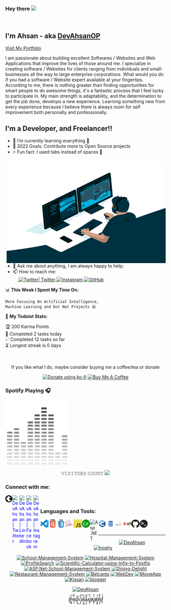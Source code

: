 ### Hey there <img src="https://media.giphy.com/media/hvRJCLFzcasrR4ia7z/giphy.gif" width="25px">
<br />

## I'm Ahsan - aka [DevAhsanOP][website] 
[Visit My Portfolio][website]

I am passionate about building excellent Softwares / Websites and Web Applications that improve the lives of those around me. I specialize in creating software / Websites for clients ranging from individuals and small-businesses all the way to large enterprise corporations. What would you do if you had a software / Website expert available at your fingertips. According to me, there is nothing greater than finding opportunities for smart people to do awesome things, it's a fantastic process that I feel lucky to participate in. My main strength is adaptability, and the determination to get the job done, develops a new experience. Learning something new from every experience because I believe there is always room for self improvement both personally and professionally.

## I'm a Developer, and Freelancer!!

- 🌱 I’m currently learning everything 🤣
- 🥅 2022 Goals: Contribute more to Open Source projects
- ⚡ Fun fact: I used tabs instead of spaces 🤞

<img align="right" alt="GIF" src="./PROGRAMMING.gif" width="500" height="320" />

- 💬 Ask me about anything, I am always happy to help;
- 📫 How to reach me:<br>
&emsp;<a href="https://twitter.com/AHSAN30228618">
  <img align="center" alt="Twitter| Twitter" width="22px" src="https://cdn.jsdelivr.net/npm/simple-icons@v3/icons/twitter.svg" />
</a> <a href="https://www.instagram.com/ahankhn/">
  <img align="center" alt="Instagram" width="22px" src="https://cdn.jsdelivr.net/npm/simple-icons@v3/icons/instagram.svg" />
</a> <a href="https://github.com/devahsanop">
  <img align="center" alt="GitHub" width="22px" src="https://cdn.jsdelivr.net/npm/simple-icons@3.5.0/icons/github.svg" />
</a>

📊 **This Week I Spent My Time On:**
<!--START_SECTION:waka-->
```text
More Focusing On Artificial Intelligence, 
Machine Learning and Dot Net Projects 😃
```
<!--END_SECTION:waka-->

🚧 **My Todoist Stats:**
<!-- TODO-IST:START -->
🏆  200 Karma Points           
🌸  Completed 2 tasks today           
✅  Completed 12 tasks so far           
⏳  Longest streak is 0 days
<!-- TODO-IST:END -->
<br />

<p align="center"> If you like what I do, maybe consider buying me a coffee/tea or donate </p>
<p align="center">
<a href="https://ko-fi.com/Devahsan"><img alt="Donate using ko-fi" src="https://www.ko-fi.com/img/githubbutton_sm.svg"></a>
<a href="https://www.buymeacoffee.com/DevAhsan" target="buymeacoffee"><img src="https://www.buymeacoffee.com/assets/img/custom_images/orange_img.png" alt="Buy Me A Coffee" style="height: 41px !important;width: 174px !important;box-shadow: 0px 3px 2px 0px rgba(190, 190, 190, 0.5) !important;-webkit-box-shadow: 0px 3px 2px 0px rgba(190, 190, 190, 0.5) !important;" ></a>
</p>

### Spotify Playing 🎧
[<img  src="./spotify.gif" alt="DevAhsan Spotify Playing" height="200" width="200" />](https://open.spotify.com/playlist/1S6wQlLBxCk5TCVthSfWO0?si=fd1bbc512b4e4d61)<p align="center"> 

<p align="center">
  𝚅𝙸𝚂𝙸𝚃𝙾𝚁𝚂 𝙲𝙾𝚄𝙽𝚃
 <img src="https://profile-counter.glitch.me/devahsanop/count.svg" />
</p>


### Connect with me:

[<img align="left" alt="Itechsolution.com" width="22px" style="color:blue;" src="https://raw.githubusercontent.com/iconic/open-iconic/master/svg/globe.svg" />][website]
[<img align="left" alt="DevAhsan | Twitter" width="22px" style="color:blue;" src="https://cdn.jsdelivr.net/npm/simple-icons@v3/icons/twitter.svg" />][twitter]
[<img align="left" alt="DevAhsan | LinkedIn" width="22px" style="color:blue;" src="https://cdn.jsdelivr.net/npm/simple-icons@v3/icons/linkedin.svg" />][linkedin]
[<img align="left" alt="DevAhsan | Facebook" width="22px" style="color:blue;" src="https://cdn.jsdelivr.net/npm/simple-icons@v3/icons/facebook.svg" />][facebook]
[<img align="left" alt="DevAhsan | Instagram" width="22px" style="color:blue;" src="https://cdn.jsdelivr.net/npm/simple-icons@v3/icons/instagram.svg" />][instagram]

<br />

### Languages and Tools:

<img align="left" alt="Visual Studio Code" width="26px" src="https://raw.githubusercontent.com/github/explore/80688e429a7d4ef2fca1e82350fe8e3517d3494d/topics/visual-studio-code/visual-studio-code.png" />
<img align="left" alt="HTML5" width="26px" src="https://raw.githubusercontent.com/github/explore/80688e429a7d4ef2fca1e82350fe8e3517d3494d/topics/html/html.png" />
<img align="left" alt="CSS3" width="26px" src="https://raw.githubusercontent.com/github/explore/80688e429a7d4ef2fca1e82350fe8e3517d3494d/topics/css/css.png" />
<img align="left" alt="Sass" width="26px" src="https://raw.githubusercontent.com/github/explore/80688e429a7d4ef2fca1e82350fe8e3517d3494d/topics/sass/sass.png" />
<img align="left" alt="JavaScript" width="26px" src="https://raw.githubusercontent.com/github/explore/80688e429a7d4ef2fca1e82350fe8e3517d3494d/topics/javascript/javascript.png" />
<img align="left" alt="C#" width="26px" src="https://raw.githubusercontent.com/github/explore/80688e429a7d4ef2fca1e82350fe8e3517d3494d/topics/csharp/csharp.png" />
<img align="left" alt="Asp .NET" width="26px" src="https://www.c-sharpcorner.com/UploadFile/MinorCatImages/asp-dot-net-programming_060516203.png.ashx?width=100%&heigt=100%" />
<img align="left" alt="C" width="26px" src="https://raw.githubusercontent.com/github/explore/80688e429a7d4ef2fca1e82350fe8e3517d3494d/topics/c/c.png" />
<img align="left" alt="SQL" width="26px" src="https://raw.githubusercontent.com/github/explore/80688e429a7d4ef2fca1e82350fe8e3517d3494d/topics/sql/sql.png" />
<img align="left" alt="MySQL" width="26px" src="https://raw.githubusercontent.com/github/explore/80688e429a7d4ef2fca1e82350fe8e3517d3494d/topics/mysql/mysql.png" />
<img align="left" alt="Git" width="26px" src="https://raw.githubusercontent.com/github/explore/80688e429a7d4ef2fca1e82350fe8e3517d3494d/topics/git/git.png" />
<img align="left" alt="GitHub" width="26px" src="https://raw.githubusercontent.com/github/explore/78df643247d429f6cc873026c0622819ad797942/topics/github/github.png" />
<img align="left" alt="Terminal" width="26px" src="https://raw.githubusercontent.com/github/explore/80688e429a7d4ef2fca1e82350fe8e3517d3494d/topics/terminal/terminal.png" />

<br />
<br />
<hr>

<p align="center"> 
<a href="https://github.com/devahsanop"><img title="DevAhsan" src="https://github-readme-stats.vercel.app/api?username=devahsanop&show_icons=true&theme=vue-dark"></a>
  <br>
<a href="https://github.com/devahsanop"><img title="trophy" src="https://github-profile-trophy.vercel.app/?username=devahsanop&theme=monokai"></a>
</p>
<p align="center">
<a href="https://github.com/devahsanop/School-Management-System"><img title="School-Management-System" src="https://github-readme-stats.vercel.app/api/pin/?username=devahsanop&repo=School-Management-System&theme=vue-dark"></a>
<a href="https://github.com/devahsanop/Hospital-Management-System"><img title="Hospital-Management-System" src="https://github-readme-stats.vercel.app/api/pin/?username=devahsanop&repo=Hospital-Management-System&theme=vue-dark"></a>
<a href="https://devahsanop.github.io/ProfileSearch/" target="_blank"><img title="ProfileSearch" src="https://github-readme-stats.vercel.app/api/pin/?username=devahsanop&repo=ProfileSearch&theme=vue-dark"></a>
<a href="https://github.com/DevAhsaNOp/Scientific-Calculator"><img title="Scientific-Calculator-using-Infix-to-Postfix" src="https://github-readme-stats.vercel.app/api/pin/?username=devahsanop&repo=Scientific-Calculator&theme=vue-dark"></a>
<a href="https://github.com/devahsanop/ASP.Net-School-Management-System"><img title="ASP.Net-School-Management-System" src="https://github-readme-stats.vercel.app/api/pin/?username=devahsanop&repo=ASP.Net-School-Management-System&theme=vue-dark"></a>
<a href="https://github.com/devahsanop/Dining-Delight"><img title="Dining-Delight" src="https://github-readme-stats.vercel.app/api/pin/?username=devahsanop&repo=Dining-Delight&theme=vue-dark"></a>
<a href="https://github.com/devahsanop/Restaurant-Management-System"><img title="Restaurant-Management-System" src="https://github-readme-stats.vercel.app/api/pin/?username=devahsanop&repo=Restaurant-Management-System&theme=vue-dark"></a>
<a href="https://devahsanop.github.io/Belcanto/" target="_blank"><img title="Belcanto" src="https://github-readme-stats.vercel.app/api/pin/?username=devahsanop&repo=Belcanto&theme=vue-dark"></a>
<a href="https://devahsanop.github.io/WebDev/" target="_blank"><img title="WebDev" src="https://github-readme-stats.vercel.app/api/pin/?username=devahsanop&repo=WebDev&theme=vue-dark"></a>
<a href="https://devahsanop.github.io/MovieApp/" target="_blank"><img title="MovieApp" src="https://github-readme-stats.vercel.app/api/pin/?username=devahsanop&repo=MovieApp&theme=vue-dark"></a>
<a href="https://devahsanop.github.io/Kissan/" target="_blank"><img title="Kissan" src="https://github-readme-stats.vercel.app/api/pin/?username=devahsanop&repo=Kissan&theme=vue-dark"></a>
<a href="https://devahsanop.github.io/blogger/" target="_blank"><img title="blogger" src="https://github-readme-stats.vercel.app/api/pin/?username=devahsanop&repo=blogger&theme=vue-dark"></a>




<p align="center">
<a href="https://github.com/devahsanop"><img title="DevAhsan" src="https://github-readme-stats.vercel.app/api/top-langs/?username=devahsanop&theme=vue-dark"></a>
</p>


<p align="center"> (̴͙̦̔̀͛P̴̞͇̝̀͛͝R̴̝̫͑͒͒O̸͔͓͐͊̚͜G̵͎̙͉̔͆͝R̴̢͙͇̐͝A̴̡̠̺͌͛͝Ḿ̸͇̘͉̒̓Ḿ̸͇̘͉̒̓É̸̡̫͇́͝R̴͓̝͙͒̾̾)̸̙̝̽͋̈́</p>


[website]: https://ahsancodes.me
[twitter]: https://twitter.com/AHSAN30228618
[instagram]: https://instagram.com/ahankhn
[linkedin]: https://linkedin.com/in/ahsan-nadeem-260806159
[facebook]: https://www.facebook.com/MUH.AHSAN804
